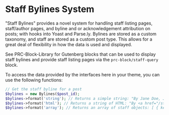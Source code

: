 # Staff Bylines System

"Staff Bylines" provides a novel system for handling staff listing pages, staff/author pages, and byline and or acknowledgement attribution on posts; with hooks into Yoast and Parse.ly. Bylines are stored as a custom taxonomy, and staff are stored as a custom post type. This allows for a great deal of flexibility in how the data is used and displayed.

See PRC-Block-Library for Gutenberg blocks that can be used to display staff bylines and provide staff listing pages via the `prc-block/staff-query` block.

To access the data provided by the interfaces here in your theme, you can use the following functions:

```php
// Get the staff byline for a post
$bylines = new Bylines($post_id);
$bylines->format('string'); // Returns a simple string: "By Jane Doe, John Smith, and Jill Doe"
$bylines->format('html'); // Returns a string of HTML: "By <a href="/staff/jane-doe/">Jane Doe</a>, <a href="/staff/john-smith/">John Smith</a>, and <a href="/staff/jill-doe/">Jill Doe</a>"
$bylines->format('array'); // Returns an array of staff objects: [ { key: "jane-doe", termId: 123 }, { key: "john-smith", termId: 456 }, { key: "jill-doe", termId: 789 } ]
```


